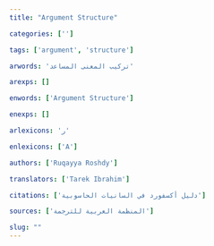 ```yaml
---
title: "Argument Structure"

categories: ['']

tags: ['argument', 'structure']

arwords: 'تركيب المعنى المساعد'

arexps: []

enwords: ['Argument Structure']

enexps: []

arlexicons: 'ر'

enlexicons: ['A']

authors: ['Ruqayya Roshdy']

translators: ['Tarek Ibrahim']

citations: ['دليل أكسفورد في السانيات الحاسوبية']

sources: ['المنظمة العربية للترجمة']

slug: ""
---
```

